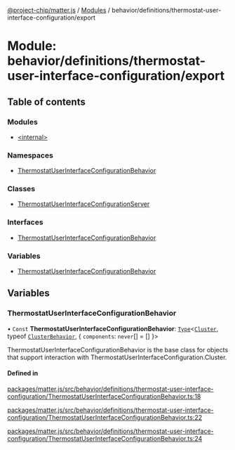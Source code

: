 [@project-chip/matter.js](../README.md) / [Modules](../modules.md) / behavior/definitions/thermostat-user-interface-configuration/export

# Module: behavior/definitions/thermostat-user-interface-configuration/export

## Table of contents

### Modules

- [\<internal\>](behavior_definitions_thermostat_user_interface_configuration_export._internal_.md)

### Namespaces

- [ThermostatUserInterfaceConfigurationBehavior](behavior_definitions_thermostat_user_interface_configuration_export.ThermostatUserInterfaceConfigurationBehavior.md)

### Classes

- [ThermostatUserInterfaceConfigurationServer](../classes/behavior_definitions_thermostat_user_interface_configuration_export.ThermostatUserInterfaceConfigurationServer.md)

### Interfaces

- [ThermostatUserInterfaceConfigurationBehavior](../interfaces/behavior_definitions_thermostat_user_interface_configuration_export.ThermostatUserInterfaceConfigurationBehavior-1.md)

### Variables

- [ThermostatUserInterfaceConfigurationBehavior](behavior_definitions_thermostat_user_interface_configuration_export.md#thermostatuserinterfaceconfigurationbehavior)

## Variables

### ThermostatUserInterfaceConfigurationBehavior

• `Const` **ThermostatUserInterfaceConfigurationBehavior**: [`Type`](../interfaces/behavior_cluster_export.ClusterBehavior.Type.md)\<[`Cluster`](../interfaces/cluster_export.ThermostatUserInterfaceConfiguration.Cluster.md), typeof [`ClusterBehavior`](behavior_cluster_export.ClusterBehavior.md), \{ `components`: `never`[] = [] }\>

ThermostatUserInterfaceConfigurationBehavior is the base class for objects that support interaction with ThermostatUserInterfaceConfiguration.Cluster.

#### Defined in

[packages/matter.js/src/behavior/definitions/thermostat-user-interface-configuration/ThermostatUserInterfaceConfigurationBehavior.ts:18](https://github.com/project-chip/matter.js/blob/558e12c94a201592c28c7bc0743705360b3e5ca6/packages/matter.js/src/behavior/definitions/thermostat-user-interface-configuration/ThermostatUserInterfaceConfigurationBehavior.ts#L18)

[packages/matter.js/src/behavior/definitions/thermostat-user-interface-configuration/ThermostatUserInterfaceConfigurationBehavior.ts:22](https://github.com/project-chip/matter.js/blob/558e12c94a201592c28c7bc0743705360b3e5ca6/packages/matter.js/src/behavior/definitions/thermostat-user-interface-configuration/ThermostatUserInterfaceConfigurationBehavior.ts#L22)

[packages/matter.js/src/behavior/definitions/thermostat-user-interface-configuration/ThermostatUserInterfaceConfigurationBehavior.ts:24](https://github.com/project-chip/matter.js/blob/558e12c94a201592c28c7bc0743705360b3e5ca6/packages/matter.js/src/behavior/definitions/thermostat-user-interface-configuration/ThermostatUserInterfaceConfigurationBehavior.ts#L24)

